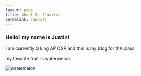 ```yaml
---
layout: page
title: About Me (Justin)
permalink: /about/
---
```


### Hello! my name is Justin!

I am currently taking AP CSP and this is my blog for the class.


my favorite fruit is watermelon

![watermelon](/mnt/c/Users/super/vscode/test-fastpages/images/watermelon.jpg)

